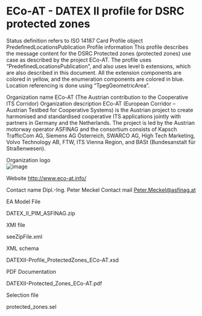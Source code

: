 # ECo-AT - DATEX II profile for DSRC protected zones

Status definition refers to ISO 14187
Card
Profile object
PredefinedLocationsPublication
Profile information
This profile describes the message content for the DSRC Protected zones (protected zones) use case as described by the project ECo-AT. The profile uses “PredefinedLocationsPublication”, and also uses level b extensions, which are also described in this document. All the extension components are colored in yellow, and the enumeration components are colored in blue. Location referencing is done using “TpegGeometricArea”.

Organization name
ECo-AT (The Austrian contribution to the Cooperative ITS Corridor)
Organization description
ECo-AT (European Corridor – Austrian Testbed for Cooperative Systems) is the Austrian project to create harmonised and standardised cooperative ITS applications jointly with partners in Germany and the Netherlands. The project is led by the Austrian motorway operator ASFINAG and the consortium consists of Kapsch TrafficCom AG, Siemens AG Österreich, SWARCO AG, High Tech Marketing, Volvo Technology AB, FTW, ITS Vienna Region, and BASt (Bundesanstalt für Straßenwesen).

Organization logo<br>
![image](https://github.com/DATEX-II-EU/Profiles/assets/24648804/9809a03b-9b38-4a75-b548-3dffacc22703)

Website
http://www.eco-at.info/

Contact name
Dipl.-Ing. Peter Meckel
Contact mail
Peter.Meckel@asfinag.at

EA Model File

DATEX_II_PIM_ASFINAG.zip

XMI file

seeZipFile.xml

XML schema

DATEXII-Profile_ProtectedZones_ECo-AT.xsd

PDF Documentation

DATEXII-Protected_Zones_ECo-AT.pdf

Selection file

protected_zones.sel
